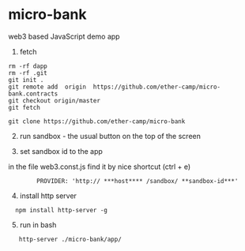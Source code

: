 # micro-bank
web3 based JavaScript demo app


1. fetch

```
rm -rf dapp
rm -rf .git
git init .
git remote add  origin  https://github.com/ether-camp/micro-bank.contracts
git checkout origin/master
git fetch

git clone https://github.com/ether-camp/micro-bank
```


2. run sandbox - the usual button on the top of the screen

3. set sandbox id to the app

 in the file web3.const.js find it by nice shortcut (ctrl + e)
```
        PROVIDER: 'http:// ***host**** /sandbox/ **sandbox-id***'
```

4. install http server 

``` 
  npm install http-server -g
```

5. run in bash 
```
   http-server ./micro-bank/app/
```


